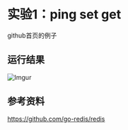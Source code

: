 # 实验1：ping set get
github首页的例子

## 运行结果
![Imgur](http://i.imgur.com/h8km1Bb.png)

## 参考资料
https://github.com/go-redis/redis